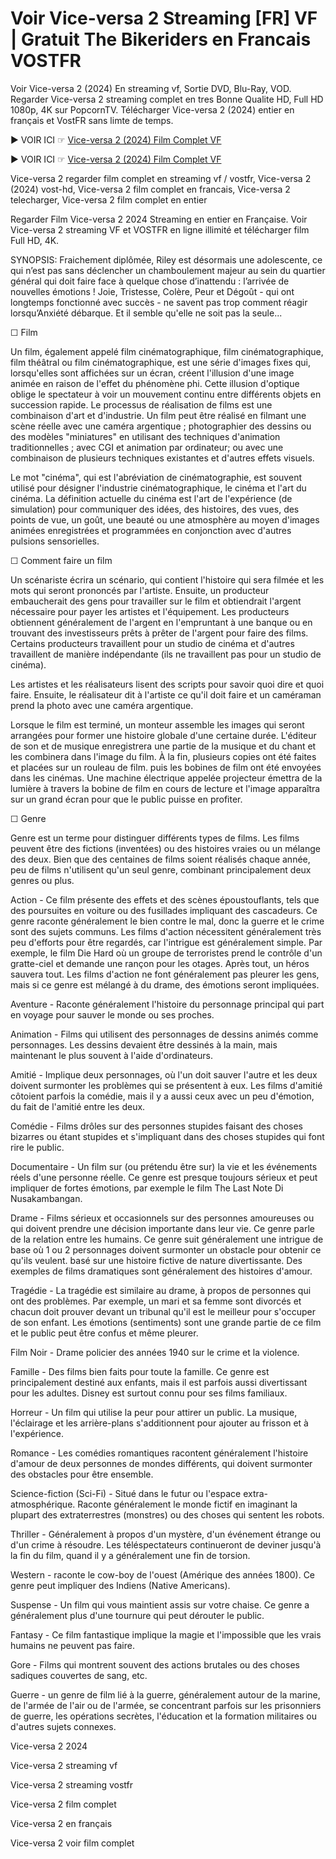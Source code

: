 # Voir Vice-versa 2 Streaming [FR] VF | Gratuit The Bikeriders en Francais VOSTFR

Voir Vice-versa 2 (2024) En streaming vf, Sortie DVD, Blu-Ray, VOD. Regarder Vice-versa 2 streaming complet en tres Bonne Qualite HD, Full HD 1080p, 4K sur PopcornTV. Télécharger Vice-versa 2 (2024) entier en français et VostFR sans limte de temps.

▶️ VOIR ICI ☞ [Vice-versa 2 (2024) Film Complet VF](https://maxstream-best.blogspot.com/2024/07/vice-versa-2-vf.html)

▶️ VOIR ICI ☞ [Vice-versa 2 (2024) Film Complet VF](https://maxstream-best.blogspot.com/2024/07/vice-versa-2-vf.html)

Vice-versa 2 regarder film complet en streaming vf / vostfr, Vice-versa 2 (2024) vost-hd, Vice-versa 2 film complet en francais, Vice-versa 2 telecharger, Vice-versa 2 film complet en entier

Regarder Film Vice-versa 2 2024 Streaming en entier en Française. Voir Vice-versa 2 streaming VF et VOSTFR en ligne illimité et télécharger film Full HD, 4K.

SYNOPSIS: Fraichement diplômée, Riley est désormais une adolescente, ce qui n’est pas sans déclencher un chamboulement majeur au sein du quartier général qui doit faire face à quelque chose d’inattendu : l’arrivée de nouvelles émotions ! Joie, Tristesse, Colère, Peur et Dégoût - qui ont longtemps fonctionné avec succès - ne savent pas trop comment réagir lorsqu’Anxiété débarque. Et il semble qu'elle ne soit pas la seule...

☐ Film

Un film, également appelé film cinématographique, film cinématographique, film théâtral ou film cinématographique, est une série d'images fixes qui, lorsqu'elles sont affichées sur un écran, créent l'illusion d'une image animée en raison de l'effet du phénomène phi. Cette illusion d'optique oblige le spectateur à voir un mouvement continu entre différents objets en succession rapide. Le processus de réalisation de films est une combinaison d'art et d'industrie. Un film peut être réalisé en filmant une scène réelle avec une caméra argentique ; photographier des dessins ou des modèles "miniatures" en utilisant des techniques d'animation traditionnelles ; avec CGI et animation par ordinateur; ou avec une combinaison de plusieurs techniques existantes et d'autres effets visuels.

Le mot "cinéma", qui est l'abréviation de cinématographie, est souvent utilisé pour désigner l'industrie cinématographique, le cinéma et l'art du cinéma. La définition actuelle du cinéma est l'art de l'expérience (de simulation) pour communiquer des idées, des histoires, des vues, des points de vue, un goût, une beauté ou une atmosphère au moyen d'images animées enregistrées et programmées en conjonction avec d'autres pulsions sensorielles.

☐ Comment faire un film

Un scénariste écrira un scénario, qui contient l'histoire qui sera filmée et les mots qui seront prononcés par l'artiste. Ensuite, un producteur embaucherait des gens pour travailler sur le film et obtiendrait l'argent nécessaire pour payer les artistes et l'équipement. Les producteurs obtiennent généralement de l'argent en l'empruntant à une banque ou en trouvant des investisseurs prêts à prêter de l'argent pour faire des films. Certains producteurs travaillent pour un studio de cinéma et d'autres travaillent de manière indépendante (ils ne travaillent pas pour un studio de cinéma).

Les artistes et les réalisateurs lisent des scripts pour savoir quoi dire et quoi faire. Ensuite, le réalisateur dit à l'artiste ce qu'il doit faire et un caméraman prend la photo avec une caméra argentique.

Lorsque le film est terminé, un monteur assemble les images qui seront arrangées pour former une histoire globale d'une certaine durée. L'éditeur de son et de musique enregistrera une partie de la musique et du chant et les combinera dans l'image du film. À la fin, plusieurs copies ont été faites et placées sur un rouleau de film. puis les bobines de film ont été envoyées dans les cinémas. Une machine électrique appelée projecteur émettra de la lumière à travers la bobine de film en cours de lecture et l'image apparaîtra sur un grand écran pour que le public puisse en profiter.

☐ Genre

Genre est un terme pour distinguer différents types de films. Les films peuvent être des fictions (inventées) ou des histoires vraies ou un mélange des deux. Bien que des centaines de films soient réalisés chaque année, peu de films n'utilisent qu'un seul genre, combinant principalement deux genres ou plus.

Action - Ce film présente des effets et des scènes époustouflants, tels que des poursuites en voiture ou des fusillades impliquant des cascadeurs. Ce genre raconte généralement le bien contre le mal, donc la guerre et le crime sont des sujets communs. Les films d'action nécessitent généralement très peu d'efforts pour être regardés, car l'intrigue est généralement simple. Par exemple, le film Die Hard où un groupe de terroristes prend le contrôle d'un gratte-ciel et demande une rançon pour les otages. Après tout, un héros sauvera tout. Les films d'action ne font généralement pas pleurer les gens, mais si ce genre est mélangé à du drame, des émotions seront impliquées.

Aventure - Raconte généralement l'histoire du personnage principal qui part en voyage pour sauver le monde ou ses proches.

Animation - Films qui utilisent des personnages de dessins animés comme personnages. Les dessins devaient être dessinés à la main, mais maintenant le plus souvent à l'aide d'ordinateurs.

Amitié - Implique deux personnages, où l'un doit sauver l'autre et les deux doivent surmonter les problèmes qui se présentent à eux. Les films d'amitié côtoient parfois la comédie, mais il y a aussi ceux avec un peu d'émotion, du fait de l'amitié entre les deux.

Comédie - Films drôles sur des personnes stupides faisant des choses bizarres ou étant stupides et s'impliquant dans des choses stupides qui font rire le public.

Documentaire - Un film sur (ou prétendu être sur) la vie et les événements réels d'une personne réelle. Ce genre est presque toujours sérieux et peut impliquer de fortes émotions, par exemple le film The Last Note Di Nusakambangan.

Drame - Films sérieux et occasionnels sur des personnes amoureuses ou qui doivent prendre une décision importante dans leur vie. Ce genre parle de la relation entre les humains. Ce genre suit généralement une intrigue de base où 1 ou 2 personnages doivent surmonter un obstacle pour obtenir ce qu'ils veulent. basé sur une histoire fictive de nature divertissante. Des exemples de films dramatiques sont généralement des histoires d'amour.

Tragédie - La tragédie est similaire au drame, à propos de personnes qui ont des problèmes. Par exemple, un mari et sa femme sont divorcés et chacun doit prouver devant un tribunal qu'il est le meilleur pour s'occuper de son enfant. Les émotions (sentiments) sont une grande partie de ce film et le public peut être confus et même pleurer.

Film Noir - Drame policier des années 1940 sur le crime et la violence.

Famille - Des films bien faits pour toute la famille. Ce genre est principalement destiné aux enfants, mais il est parfois aussi divertissant pour les adultes. Disney est surtout connu pour ses films familiaux.

Horreur - Un film qui utilise la peur pour attirer un public. La musique, l'éclairage et les arrière-plans s'additionnent pour ajouter au frisson et à l'expérience.

Romance - Les comédies romantiques racontent généralement l'histoire d'amour de deux personnes de mondes différents, qui doivent surmonter des obstacles pour être ensemble.

Science-fiction (Sci-Fi) - Situé dans le futur ou l'espace extra-atmosphérique. Raconte généralement le monde fictif en imaginant la plupart des extraterrestres (monstres) ou des choses qui sentent les robots.

Thriller - Généralement à propos d'un mystère, d'un événement étrange ou d'un crime à résoudre. Les téléspectateurs continueront de deviner jusqu'à la fin du film, quand il y a généralement une fin de torsion.

Western - raconte le cow-boy de l'ouest (Amérique des années 1800). Ce genre peut impliquer des Indiens (Native Americans).

Suspense - Un film qui vous maintient assis sur votre chaise. Ce genre a généralement plus d'une tournure qui peut dérouter le public.

Fantasy - Ce film fantastique implique la magie et l'impossible que les vrais humains ne peuvent pas faire.

Gore - Films qui montrent souvent des actions brutales ou des choses sadiques couvertes de sang, etc.

Guerre - un genre de film lié à la guerre, généralement autour de la marine, de l'armée de l'air ou de l'armée, se concentrant parfois sur les prisonniers de guerre, les opérations secrètes, l'éducation et la formation militaires ou d'autres sujets connexes.

Vice-versa 2 2024

Vice-versa 2 streaming vf

Vice-versa 2 streaming vostfr

Vice-versa 2 film complet

Vice-versa 2 en français

Vice-versa 2 voir film complet

